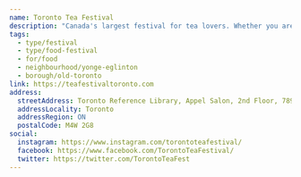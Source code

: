 ```yaml
---
name: Toronto Tea Festival
description: "Canada's largest festival for tea lovers. Whether you are new to the world of tea or a long-time aficionado, the Toronto Tea Festival offers an opportunity to discover the world of tea from the traditional to the most current developments. Sample a wide variety of teas, learn from experts in the industry at complimentary presentations, and shop for teawares, teas, and related products from 50+ vendors."
tags:
  - type/festival
  - type/food-festival
  - for/food
  - neighbourhood/yonge-eglinton
  - borough/old-toronto
link: https://teafestivaltoronto.com
address:
  streetAddress: Toronto Reference Library, Appel Salon, 2nd Floor, 789 Yonge Street
  addressLocality: Toronto
  addressRegion: ON
  postalCode: M4W 2G8
social:
  instagram: https://www.instagram.com/torontoteafestival/
  facebook: https://www.facebook.com/TorontoTeaFestival/
  twitter: https://twitter.com/TorontoTeaFest
---
```

